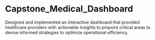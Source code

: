 # Capstone_Medical_Dashboard
Designed and implemented an interactive dashboard that provided healthcare providers with actionable insights to pinpoint critical areas to devise informed strategies to optimize operational efficiency.
